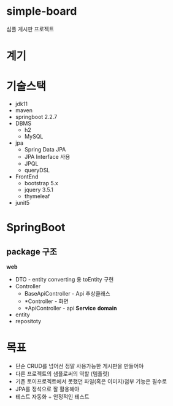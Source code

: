 # simple-board
심플 게시판 프로젝트

# 계기

# 기술스택
  - jdk11
  - maven
  - springboot 2.2.7
  - DBMS
    - h2
    - MySQL
  - jpa
    - Spring Data JPA
    - JPA Interface 사용
    - JPQL
    - queryDSL
  - FrontEnd
    - bootstrap 5.x
    - jquery 3.5.1
    - thymeleaf
  - junit5

# SpringBoot
## package 구조
**web**
  - DTO - entity converting 용 toEntity 구현
  - Controller
    - BaseApiController - Api 추상클래스
    - *Controller - 화면
    - *ApiController - api
**Service**
**domain**
  - entity
  - repositoty

# 목표
- 단순 CRUD를 넘어선 정말 사용가능한 게시판을 만들어야
- 다른 프로젝트의 샘플로써의 역할 (템플릿)
- 기존 토이프로젝트에서 못했던 파일(혹은 이미지)첨부 기능은 필수로
- JPA를 정석으로 잘 활용해야
- 테스트 자동화 + 안정적인 테스트
